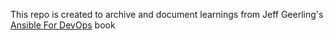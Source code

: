 This repo is created to archive and document learnings from Jeff Geerling's  [Ansible For DevOps](https://www.ansiblefordevops.com/) book
